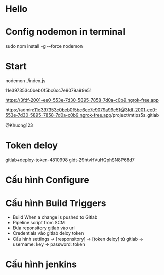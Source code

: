# Hello
# Config nodemon in terminal
sudo npm install -g --force nodemon

# Start
nodemon ./index.js


11e397353c0beb0f5bc6cc7e9079a99e51

https://3fdf-2001-ee0-553e-7d30-5895-7858-7d0a-c0b9.ngrok-free.app


https://admin:11e397353c0beb0f5bc6cc7e9079a99e51@3fdf-2001-ee0-553e-7d30-5895-7858-7d0a-c0b9.ngrok-free.app/project/mtips5s_gitlab

@Khuong123



# Token deloy
gitlab+deploy-token-4810998
gldt-29htvHVuHQphSN8P68d7


# Cấu hình Configure

# Cấu hình Build Triggers
- Build When a change  is pushed  to Gitlab
- Pipeline  script  from SCM
- Đưa reponsitory gitlab vào url
- Credentials vào gitlab deloy token
- Cấu hình settings -> [responsitory] -> [token deloy] từ gitlab
-> username: key
-> password:  token 


# Cấu hình jenkins 

